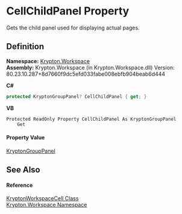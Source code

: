 # CellChildPanel Property


Gets the child panel used for displaying actual pages.



## Definition
**Namespace:** <a href="0dbf488f-9676-a1e5-a949-1b4bcea03d52.md">Krypton.Workspace</a>  
**Assembly:** Krypton.Workspace (in Krypton.Workspace.dll) Version: 80.23.10.287+8d7660f9dc5efd033fabe008ebfb904beab6d444

**C#**
``` C#
protected KryptonGroupPanel? CellChildPanel { get; }
```
**VB**
``` VB
Protected ReadOnly Property CellChildPanel As KryptonGroupPanel
	Get
```



#### Property Value
<a href="70824414-2ab5-633e-5d48-8e3c9339230f.md">KryptonGroupPanel</a>

## See Also


#### Reference
<a href="b97e121c-fcc0-2249-475a-015f2aa73754.md">KryptonWorkspaceCell Class</a>  
<a href="0dbf488f-9676-a1e5-a949-1b4bcea03d52.md">Krypton.Workspace Namespace</a>  
